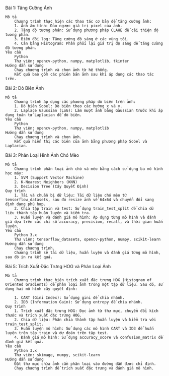 Bài 1: Tăng Cường Ảnh

	Mô tả
 		Chương trình thực hiện các thao tác cơ bản để tăng cường ảnh:
		1. Ảnh âm tính: Đảo ngược giá trị pixel của ảnh.
		2. Tăng độ tương phản: Sử dụng phương pháp CLAHE để cải thiện độ tương phản.
		3. Biến đổi log: Tăng cường độ sáng ở các vùng tối.
		4. Cân bằng Histogram: Phân phối lại giá trị độ sáng để tăng cường độ tương phản.
	Yêu cầu
 		Python
	 	Thư viện: opencv-python, numpy, matplotlib, tkinter
	Hướng dẫn sử dụng
 		Chạy chương trình và chọn ảnh từ hệ thống.
	 	Kết quả bao gồm các phiên bản ảnh sau khi áp dụng các thao tác trên.

Bài 2: Dò Biên Ảnh

	Mô tả
 		Chương trình áp dụng các phương pháp dò biên trên ảnh:
		1. Dò biên Sobel: Dò biên theo các hướng x và y.
		2. Laplace Gaussian (LoG): Làm mượt ảnh bằng Gaussian trước khi áp dụng toán tử Laplacian để dò biên.
	Yêu cầu
		Python
		Thư viện: opencv-python, numpy, matplotlib
	Hướng dẫn sử dụng
		Chạy chương trình và chọn ảnh.
		Kết quả hiển thị các biên của ảnh bằng phương pháp Sobel và Laplacian.
  

Bài 3: Phân Loại Hình Ảnh Chó Mèo

	Mô tả
		Chương trình phân loại ảnh chó và mèo bằng cách sử dụng ba mô hình học máy:
		1. SVM (Support Vector Machine)
		2. K-Nearest Neighbors (KNN)
		3. Decision Tree (Cây Quyết Định)
	Quy trình
		1. Tải và chuẩn bị dữ liệu: Tải dữ liệu chó mèo từ tensorflow_datasets, sau đó resize ảnh về 64x64 và chuyển đổi sang định dạng phù hợp.
		2. Chia tập train và test: Sử dụng train_test_split để chia dữ liệu thành tập huấn luyện và kiểm tra.
		3. Huấn luyện và đánh giá mô hình: Áp dụng từng mô hình và đánh giá dựa trên các chỉ số accuracy, precision, recall, và thời gian huấn luyện.
	Yêu cầu
		Python 3.x
		Thư viện: tensorflow_datasets, opencv-python, numpy, scikit-learn
	Hướng dẫn sử dụng
		Chạy chương trình.
		Chương trình sẽ tải dữ liệu, huấn luyện và đánh giá từng mô hình, sau đó in ra kết quả.

Bài 5: Trích Xuất Đặc Trưng HOG và Phân Loại Ảnh

	Mô tả
		Chương trình thực hiện trích xuất đặc trưng HOG (Histogram of Oriented Gradients) để phân loại ảnh trong một tập dữ liệu. Sau đó, sử dụng hai mô hình cây quyết định:
		
		1. CART (Gini Index): Sử dụng gini để chia nhánh.
		2. ID3 (Information Gain): Sử dụng entropy để chia nhánh.
	Quy trình
		1. Trích xuất đặc trưng HOG: Đọc ảnh từ thư mục, chuyển đổi kích thước và trích xuất đặc trưng HOG.
		2. Chia dữ liệu: Phân chia thành tập huấn luyện và kiểm tra với train_test_split.
		3. Huấn luyện mô hình: Sử dụng các mô hình CART và ID3 để huấn luyện trên tập train và dự đoán trên tập test.
		4. Đánh giá mô hình: Sử dụng accuracy_score và confusion_matrix để đánh giá kết quả.
	Yêu cầu
		Python 3.x
		Thư viện: skimage, numpy, scikit-learn
	Hướng dẫn sử dụng
		Đặt thư mục chứa ảnh cần phân loại vào đường dẫn được chỉ định.
		Chạy chương trình để trích xuất đặc trưng và đánh giá mô hình.
